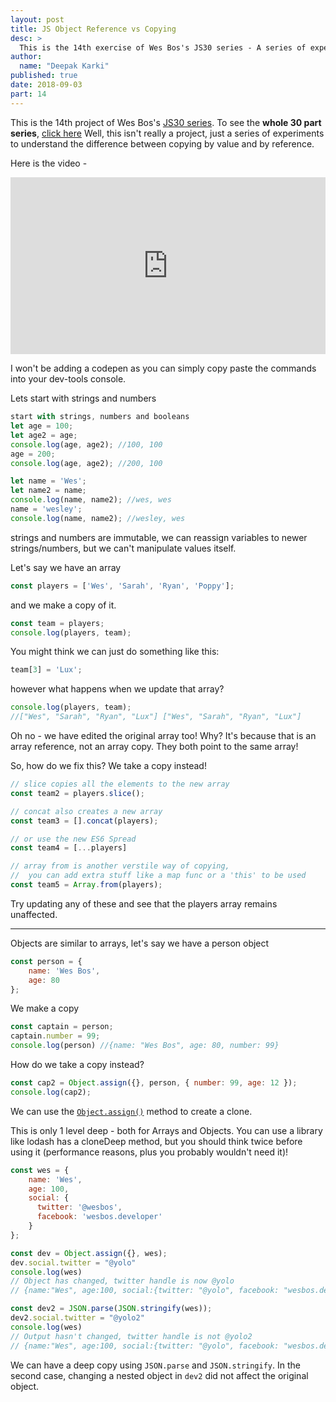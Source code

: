 ```yaml
---
layout: post
title: JS Object Reference vs Copying
desc: >
  This is the 14th exercise of Wes Bos's JS30 series - A series of experiments to understand the difference between copying by value and by reference.
author:
  name: "Deepak Karki"
published: true
date: 2018-09-03
part: 14
---
```



This is the 14th project of Wes Bos's [JS30 series](https://javascript30.com/friend/DISCOVERDEV). To see the **whole 30 part series**, [click here](../)
Well, this isn't really a project, just a series of experiments to understand the difference between copying by value and by reference.

Here is the video -

<style>.embed-container { position: relative; padding-bottom: 56.25%; height: 0; overflow: hidden; max-width: 100%; } .embed-container iframe, .embed-container object, .embed-container embed { position: absolute; top: 0; left: 0; width: 100%; height: 100%; }</style><div class='embed-container'><iframe src='https://www.youtube.com/embed/YnfwDQ5XYF4' frameborder='0' allowfullscreen></iframe></div>

I won't be adding a codepen as you can simply copy paste the commands into your dev-tools console.

Lets start with strings and numbers

```js
start with strings, numbers and booleans
let age = 100;
let age2 = age;
console.log(age, age2); //100, 100
age = 200;
console.log(age, age2); //200, 100

let name = 'Wes';
let name2 = name;
console.log(name, name2); //wes, wes
name = 'wesley';
console.log(name, name2); //wesley, wes
```

strings and numbers are immutable, we can reassign variables to newer strings/numbers, but we can't manipulate values itself.


Let's say we have an array

```js
const players = ['Wes', 'Sarah', 'Ryan', 'Poppy'];
```

and we make a copy of it.
```js
const team = players;
console.log(players, team);
```

You might think we can just do something like this:
```js
team[3] = 'Lux';
```

however what happens when we update that array?

```js
console.log(players, team);
//["Wes", "Sarah", "Ryan", "Lux"] ["Wes", "Sarah", "Ryan", "Lux"]
```

Oh no - we have edited the original array too! Why? It's because that is an array reference, not an array copy. They both point to the same array!

So, how do we fix this? We take a copy instead!

```js
// slice copies all the elements to the new array
const team2 = players.slice();

// concat also creates a new array
const team3 = [].concat(players);

// or use the new ES6 Spread
const team4 = [...players]

// array from is another verstile way of copying, 
//  you can add extra stuff like a map func or a 'this' to be used
const team5 = Array.from(players);
```

Try updating any of these and see that the players array remains unaffected.


-----

Objects are similar to arrays, let's say we have a person object

```js
const person = {
    name: 'Wes Bos',
    age: 80
};
```

We make a copy

```js
const captain = person;
captain.number = 99;
console.log(person) //{name: "Wes Bos", age: 80, number: 99}
```
How do we take a copy instead?

```js
const cap2 = Object.assign({}, person, { number: 99, age: 12 });
console.log(cap2);
```

We can use the [`Object.assign()`](https://developer.mozilla.org/en-US/docs/Web/JavaScript/Reference/Global_Objects/Object/assign) method to create a clone. 


This is only 1 level deep - both for Arrays and Objects. You can use a library like lodash has a cloneDeep method, but you should think twice before using it (performance reasons, plus you probably wouldn't need it)!


```js
const wes = {
    name: 'Wes',
    age: 100,
    social: {
      twitter: '@wesbos',
      facebook: 'wesbos.developer'
    }
};

const dev = Object.assign({}, wes);
dev.social.twitter = "@yolo"
console.log(wes)
// Object has changed, twitter handle is now @yolo
// {name:"Wes", age:100, social:{twitter: "@yolo", facebook: "wesbos.developer"}}

const dev2 = JSON.parse(JSON.stringify(wes));
dev2.social.twitter = "@yolo2"
console.log(wes)
// Output hasn't changed, twitter handle is not @yolo2
// {name:"Wes", age:100, social:{twitter: "@yolo", facebook: "wesbos.developer"}}
```

We can have a deep copy using `JSON.parse` and `JSON.stringify`. In the second case, changing a nested object in `dev2` did not affect the original object.